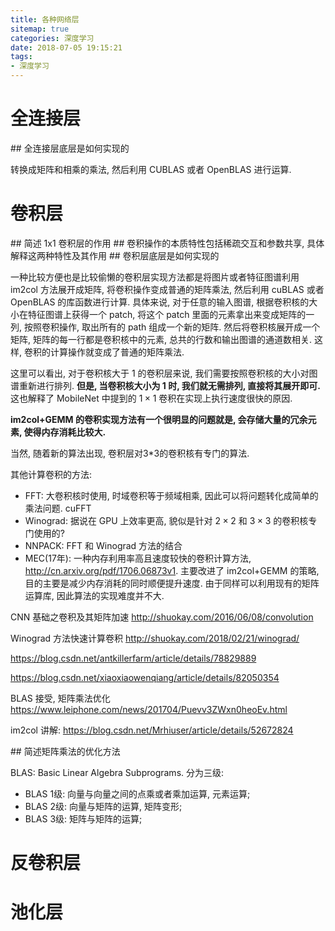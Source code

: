 ```yaml
---
title: 各种网络层
sitemap: true
categories: 深度学习
date: 2018-07-05 19:15:21
tags:
- 深度学习
---
```



# 全连接层

<span id = "全连接层底层是如何实现的">
## 全连接层底层是如何实现的

转换成矩阵和相乘的乘法, 然后利用 CUBLAS 或者 OpenBLAS 进行运算.

# 卷积层

<span id = "简述 1x1 卷积层的作用">
## 简述 1x1 卷积层的作用

<span id = "卷积操作的本质特性包括稀疏交互和参数共享, 具体解释这两种特性及其作用">
## 卷积操作的本质特性包括稀疏交互和参数共享, 具体解释这两种特性及其作用


<span id = "卷积层底层是如何实现的">
## 卷积层底层是如何实现的

一种比较方便也是比较偷懒的卷积层实现方法都是将图片或者特征图谱利用 im2col 方法展开成矩阵, 将卷积操作变成普通的矩阵乘法, 然后利用 cuBLAS 或者 OpenBLAS 的库函数进行计算. 具体来说, 对于任意的输入图谱, 根据卷积核的大小在特征图谱上获得一个 patch, 将这个 patch 里面的元素拿出来变成矩阵的一列, 按照卷积操作, 取出所有的 path 组成一个新的矩阵. 然后将卷积核展开成一个矩阵, 矩阵的每一行都是卷积核中的元素, 总共的行数和输出图谱的通道数相关. 这样, 卷积的计算操作就变成了普通的矩阵乘法.

这里可以看出, 对于卷积核大于 1 的卷积层来说, 我们需要按照卷积核的大小对图谱重新进行排列. **但是, 当卷积核大小为 1 时, 我们就无需排列, 直接将其展开即可.** 这也解释了 MobileNet 中提到的 $1\times 1$ 卷积在实现上执行速度很快的原因.

**im2col+GEMM 的卷积实现方法有一个很明显的问题就是, 会存储大量的冗余元素, 使得内存消耗比较大.**

当然, 随着新的算法出现, 卷积层对3*3的卷积核有专门的算法.

其他计算卷积的方法:
- FFT: 大卷积核时使用, 时域卷积等于频域相乘, 因此可以将问题转化成简单的乘法问题. cuFFT
- Winograd: 据说在 GPU 上效率更高, 貌似是针对 $2\times2$ 和 $3\times 3$ 的卷积核专门使用的?
- NNPACK: FFT 和 Winograd 方法的结合
- MEC(17年): 一种内存利用率高且速度较快的卷积计算方法, http://cn.arxiv.org/pdf/1706.06873v1. 主要改进了 im2col+GEMM 的策略, 目的主要是减少内存消耗的同时顺便提升速度. 由于同样可以利用现有的矩阵运算库, 因此算法的实现难度并不大.

CNN 基础之卷积及其矩阵加速  http://shuokay.com/2016/06/08/convolution

Winograd 方法快速计算卷积 http://shuokay.com/2018/02/21/winograd/

https://blog.csdn.net/antkillerfarm/article/details/78829889

https://blog.csdn.net/xiaoxiaowenqiang/article/details/82050354

BLAS 接受, 矩阵乘法优化 https://www.leiphone.com/news/201704/Puevv3ZWxn0heoEv.html

im2col 讲解: https://blog.csdn.net/Mrhiuser/article/details/52672824

<span id = "简述矩阵乘法的优化方法">
## 简述矩阵乘法的优化方法

BLAS: Basic Linear Algebra Subprograms. 分为三级:
- BLAS 1级: 向量与向量之间的点乘或者乘加运算, 元素运算;
- BLAS 2级: 向量与矩阵的运算, 矩阵变形;
- BLAS 3级: 矩阵与矩阵的运算;





# 反卷积层


# 池化层
